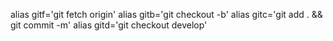 alias gitf='git fetch origin'
alias gitb='git checkout -b'
alias gitc='git add . && git commit -m'
alias gitd='git checkout develop'
